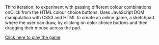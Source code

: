 Third iteration, to experiment with passing different colour combinations onClick from the HTML colour choice buttons. 
Uses JavaScript DOM manipulation with CSS3 and HTML to create an online game, a sketchpad where the user can draw, by 
clicking on color choice buttons and then dragging their mouse across the pad. 

[Click here to play the game](https://rhw-repo.github.io/odin-etch-a-sketch-pink/)
